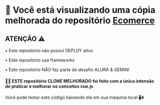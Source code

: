 <h1>🚨 Você está visualizando uma cópia melhorada do repositório <span><a href="https://github.com/nielassis/ecomerce-vue">Ecomerce</a></span></h1>

<div display:flex flex-direction:column>
<h2>ATENÇÃO ⚠️</h2>
  
<span>• Este repositório não possui DEPLOY ativo</span>
  
<span>• Este repositório usa frameworks</span>

<span>• Este repositório NÃO faz parte do desafio ALURA & GEMINI</span>
</div>

<h4>👨‍💻 ESTE repositório CLONE MELHORADO foi feito com a única intensão de praticar e melhorar os conceitos vue.js</h4>


Você pode testar este código baixando ele em sua máquina local 🖥️⬇️